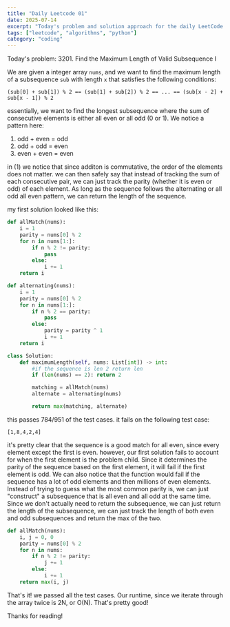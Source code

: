 ```yaml
---
title: "Daily Leetcode 01"
date: 2025-07-14
excerpt: "Today's problem and solution approach for the daily LeetCode challenge."
tags: ["leetcode", "algorithms", "python"]
category: "coding"
---
```


Today's problem: 3201. Find the Maximum Length of Valid Subsequence I

We are given a integer array `nums`, and we want to find the maximum length of a subsequence `sub` with length `x` that satisfies the following conditions:


`(sub[0] + sub[1]) % 2 == (sub[1] + sub[2]) % 2 == ... == (sub[x - 2] + sub[x - 1]) % 2`

essentially, we want to find the longest subsequence where the sum of consecutive elements is either all even or all odd (0 or 1). We notice a pattern here:

1) odd + even = odd
2) odd + odd = even
3) even + even = even

in (1) we notice that since additon is commutative, the order of the elements does not matter.
we can then safely say that instead of tracking the sum of each consecutive pair, we can just track the parity (whether it is even or odd) of each element. As long as the sequence follows the alternating or all odd all even pattern, we can return the length of the sequence.

my first solution looked like this:

```python
def allMatch(nums):
    i = 1
    parity = nums[0] % 2
    for n in nums[1:]:
        if n % 2 != parity:
            pass
        else:
            i += 1
    return i

def alternating(nums):
    i = 1
    parity = nums[0] % 2
    for n in nums[1:]:
        if n % 2 == parity:
            pass
        else:
            parity = parity ^ 1
            i += 1
    return i

class Solution:
    def maximumLength(self, nums: List[int]) -> int:
        #if the sequence is len 2 return len
        if (len(nums) == 2): return 2

        matching = allMatch(nums)
        alternate = alternating(nums)

        return max(matching, alternate)
```

this passes 784/951 of the test cases. it fails on the following test case:
```
[1,8,4,2,4]
```
it's pretty clear that the sequence is a good match for all even, since every element except the first is even. however, our first solution fails to account for when the first element is the problem child. Since it determines the parity of the sequence based on the first element, it will fail if the first element is odd. We can also notice that the function would fail if the sequence has a lot of odd elements and then millions of even elements. Instead of trying to guess what the most common parity is, we can just "construct" a subsequence that is all even and all odd at the same time. Since we don't actually need to return the subsequence, we can just return the length of the subsequence, we can just track the length of both even and odd subsequences and return the max of the two.

```python
def allMatch(nums):
    i, j = 0, 0
    parity = nums[0] % 2
    for n in nums:
        if n % 2 != parity:
            j += 1
        else:
            i += 1
    return max(i, j)
```

That's it! we passed all the test cases. Our runtime, since we iterate through the array twice is 2N, or O(N). That's pretty good!

Thanks for reading!





